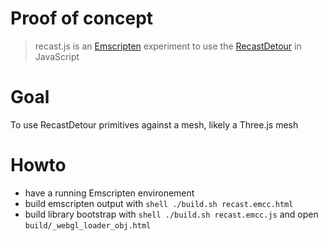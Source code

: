 Proof of concept
===

> recast.js is an [Emscripten](https://github.com/kripken/emscripten) experiment to use the [RecastDetour](https://code.google.com/p/recastnavigation) in JavaScript

Goal
===

To use RecastDetour primitives against a mesh, likely a Three.js mesh 


Howto
===

* have a running Emscripten environement
* build emscripten output with ```shell ./build.sh recast.emcc.html```
* build library bootstrap with ```shell ./build.sh recast.emcc.js``` and open ```build/_webgl_loader_obj.html```


